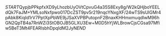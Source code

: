 $START$QypjbPPkpfxXD9yLhozbUyOVtCpvuG4a35S8Exy8g/W2kQHjboYEELdQk7FaJM+YMLsoNxfpwo017DcZST9pv5r219nqcYNxgXF/24wTS9sUlGMr4pAbk8KiqId1rV7PptXpPbWE9jJSaXVPBPutopnF2BnaxKHHmxmuqdlwM96hGN2QpTB4a7RnWZi3StOBOJB5GLXU3Ew+M0D5hYjWLBrowCjsCGsa97Mfiw5BeT3Mt4FEARlsbhDpqIdM2JyN$END$